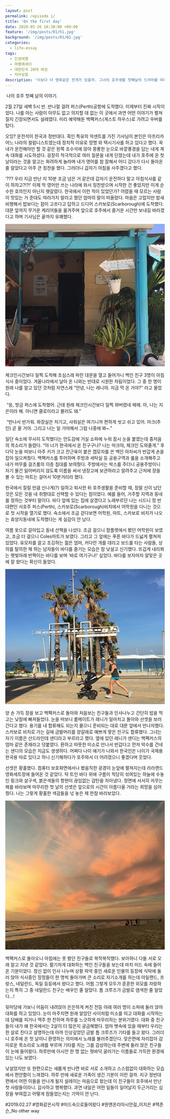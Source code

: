 ```yaml
---
layout: post
permalink: /episode 1/
title: 'On the first day'
date: 2020-05-26 16:30:00 +09:00
feature: '/img/posts/01/h1.jpg'
background: '/img/posts/01/02.jpg'
categories:
  - life-essay
tags:
  - 인생여행
  - 여행에세이
  - 대한민국 20대 여성
  - 자아성찰
description: '이보다 더 영화같은 전개가 있을까. 그녀의 호주생활 첫째날의 드라마를 따라가봅니다.'
---
```


​    나의 호주 첫째 날의 이야기. 

2월 27일 새벽 5시 반. 반나절 걸려 퍼스(Perth)공항에 도착했다. 이제부터 진짜 시작이었다. 나를 아는 사람이 아무도 없고 의지할 데 없는 이 곳에서 과연 어떤 이야기가 펼쳐질지 긴장되면서도 설레였다. 미리 예약해둔 백팩커스(게스트 하우스)로 가려고 우버를 탔다. 

오잉? 운전석이 한국과 정반대다. 흑인 특유의 악센트를 가진 기사님이 본인은 아프리카 어느 나라의 컬럼니스트였는데 정치적 이유로 망명 와 택시기사를 하고 있다고 했다. 꼭 내가 운전해야만 할 것 같은 왼쪽 조수석에 앉아 몽롱한 눈으로 바깥풍경을 담는 내게 계속 대화를 시도하셨다. 굉장히 적극적으로 여러 질문을 내게 던졌는데 내가 호주에 온 첫 날이라는 것을 알고는 화려하게 놀라며 내가 영어를 참 잘해서 어디 갔다가 다시 돌아온 줄 알았다고 아주 큰 칭찬을 했다. 그러더니 갑자기 아침을 사주겠다고 했다. 

‘??? 우리 지금 만난 지 10분 조금 넘은 거 같은데 갑자기 운전하다 말고 아침식사를 같이 하자고?!?!’ 이제 막 영어만 쓰는 나라에 와서 칭찬받으며 시작한 건 좋았지만 이게 순수한 호의인지 아닌지 헷갈렸다. 한국에서 이런 적이 있었던가? 어렸을 때 모르는 사람이 맛있는 거 준대도 따라가지 말라고 했던 엄마의 말이 떠올랐다. 마음은 고맙지만 밤새 비행해서 밥보다는 잠이 고프다고 답하고 드디어 스카보로(Scarborough)에 도착했다. 대문 앞까지 무거운 케리어들을 옮겨주며 앞으로 호주에서 즐거운 시간만 보내길 바라겠다고 하며 기사님은 끝까지 유쾌했다.

![Western Beach Lodge](/img/posts/01/04.jpg)

 

체크인시간보다 일찍 도착해 조심스레 파란 대문을 열고 들어가니 백인 친구 3명이 아침식사 중이었다. 겨울나라에서 날아 온 나와는 반대로 시원한 차림이었다. 그 중 한 명이 원래 나를 알고 있던 것처럼 자연스레 “안녕, 나는 레니야. 지금 막 온 거야?” 라고 물었다. 

​      “응, 방금 퍼스에 도착했어. 근데 원래 체크인시간보다 일찍 와버렸네 헤헤. 아, 나는 지은이라 해. 아니면 클로이라고 불러도 돼.”

​      “만나서 반가워. 화장실은 저기고, 샤워실은 여기니까 편하게 씻고 쉬고 있어. 마크(주인) 곧 올 거야. 그리고 나는 일 가야해서 그럼 나중에 봐~.”

 일단 숙소에 무사히 도착했다는 안도감에 거실 쇼파에 누워 잠시 눈을 붙였는데 중저음의 목소리가 들렸다. “아 너가 한국에서 온 친구구나? 나는 마크야, 체크인 도와줄게.” 후다닥 눈을 떠보니 아주 키가 크고 잔근육이 붙은 캡모자를 쓴 백인 아저씨가 반갑게 손을 잡아 일으켜줬다. 백팩커스를 투어하며 주방과 세탁실 등 공용구역과 룰을 소개해주고 내가 머무를 걸즈룸의 이층 침대를 보여줬다. 주방에서는 박스를 주더니 공용주방이니 자기 물건 잃어버리지 않도록 이름을 써서 냉장고에 보관하라고 알려주고 근처에 장을 볼 수 있는 마트는 걸어서 10분거리라 했다. 

 

 한국에서 질릴 만큼 신나게(?) 일하고 퇴사한 뒤 호주생활을 준비할 때, 정말 신이 났던 것은 모든 것을 내 취향대로 선택할 수 있다는 점이었다. 예를 들어, 거주할 지역과 동네를 정하는 것부터 말이다. 바다 앞에 있는 집에 살겠다고 노래부르던 나는 시드니 정 반대편인 서호주 퍼스(Perth), 스카보로(Scarborough)비치에서 어학원을 다니는 것으로 첫 시작을 열기로 했다. 숙소에서 조금 걷다보면 어학원, 마트, 스카보로 비치가 나오는 휴양지동네에 도착했다는 게 실감이 안 났다. 

여름 옷으로 갈아입고 동네 산책을 나섰다. 조금 걸으니 팜플렛에서 봤던 어학원이 보였고, 조금 더 걸으니 Coles마트가 보였다. 그리고 그 앞에는 푸른 바다가 드넓게 펼쳐져 있었다. 유모차를 끌고 조깅하는 젊은 엄마, 커다란 개를 데리고 보드를 타는 사람들, 상의를 탈의한 채 뛰는 남자들이 바다를 즐기는 모습은 참 낮설고 신기했다. 뜨겁게 내리쬐는 햇빛아래 반짝이는 바다를 보며 ‘바로 여기구나!’ 싶었다. 바다를 보자마자 알맞은 곳에 잘 왔다는 확신이 들었다.

 ![Jogging](\img\posts\01\01.jpg)

 양 손 가득 장을 보고 백팩커스로 돌아와 처음보는 친구들과 인사나누고 간단히 밥을 먹고는 낮잠에 빠져들었다. 눈을 떠보니 룸메이트가 레니가 일마치고 돌아와 선셋을 보러간다고 했다. 용기를 내 합류해도 되는지 물으니 준비되는 대로 대문 앞에서 만나자했다. 스카보로 비치로 가는 길에 금발머리를 양갈래로 예쁘게 땋은 친구도 합류했다. 그녀는 자기 이름은 산드라인데 샌디라고 부르라고 했다. 옆에 있던 레니가 샌디는 백팩커스의 엄마 같은 존재라고 덧붙였다. 환하고 따뜻한 미소로 만나서 반갑다고 먼저 악수를 건네는 샌디의 모습은 지금도 생생하다. 어쩌다 나이 얘기가 나와서 한국인은 나이가 국제용 한국용 따로 있다고 하니 신기해하다가 호주와서 더 어려졌으니 좋겠다며 웃었다.

선셋은 황홀했다. 컴퓨터 보호화면에서나 봤음직한 광경이 눈앞에 펼쳐지는데 라라랜드 영화세트장에 들어온 것 같았다. 탁 트인 바다 위에 구름이 적당히 섞여있는 하늘에 수놓인 핑크와 살구색, 붉은색들의 향현이 끊임없는 감탄을 자아냈다. 정면에 서서히 저무는 해를 바라보며 마무리한 첫 날의 선셋은 앞으로의 시간이 아름다울 거라는 희망을 심어줬다. 나는 그렇게 황홀한 색감들을 넋 놓은 채 한참 바라보았다.

![Scarborough sunset](\img\posts\01\02.jpg)

 

 백팩커스로 돌아오니 아침에는 못 봤던 친구들로 복작복작했다. 보아하니 다들 서로 오래 알고 지낸 것 같았다. 활기차게 대화하는 백인 친구들을 보는데 마치 미드 속에 들어온 기분이었다. 정신 없이 인사 나누며 상황 파악 중인 새로운 인물의 등장에 식탁에 둘러 앉아 식사중인 장정들이 한 명씩 돌아가며 큰 소리로 자기소개를 하는데 아일랜드, 프랑스, 네덜란드, 독일 등등에서 왔다고 했다. 어쩜 그렇게 모두가 훈훈한 외모를 자랑하는지 특히 그 중 네덜란드 친구는 배우인 줄 알았다. 톰 크루즈가 금발로 염색한 줄 알았다...! 

뒷마당에 가보니 어둠이 내려앉아 은은하게 켜진 전등 아래 여러 명이 소파에 둘러 앉아 대화를 하고 있었다. 눈이 마주치면 원래 알았던 사이처럼 미소를 띠고 대화를 시작하는데 담배를 피거나 맥주 한 잔하며 하루를 느긋하게 마무리하는 분위기였다. 대화 중 친구들이 내가 왜 한국에서는 2살이 더 많은지 궁금해했다. 엄마 뱃속에 있을 때부터 우리는 한 살로 친다고 설명하는데 아까 인상깊었던 금발 톰 크루즈가 기타를 들고 왔다. 그러더니 호주에 온 첫 날이니 환영하는 의미에서 노래를 불러주겠단다. 맞은편에 자리잡아 감미로운 목소리로 노래를 부르며 기타를 치는 그를 감상하는데 주변에 둘러 앉은 친구들이 눈에 들어왔다. 하루만에 아시안 한 명 없는 혓바닥 굴러가는 이름들로 가득한 환경에 있는 나도 보였다.

낮설었지만 또 한편으로는 새롭게 만나면 바로 서로 소개하고 스스럼없이 대화하는 모습에서 편안함이 느껴졌다. 하루 만에 새로운 가족이 생긴 기분이 이런 걸까. 지구 정반대편에서 어떤 이들을 만나게 될지 설레이는 마음으로 왔는데 이 친구들이 호주에서 만난 첫 사람들이라니. 감사하고 행복했다. 과연 내일은 어떤 일들이 일어날지 두근거리는 심장을 부여잡고 어떻게 잠들었는지는 기억이 안 난다.

\#2019.02.27 #영화같은시작 #미드속으로들어왔다 #원앤온리아시안걸_이지은 #잭존슨_No other way